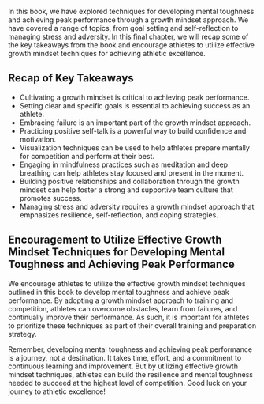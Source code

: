

In this book, we have explored techniques for developing mental toughness and achieving peak performance through a growth mindset approach. We have covered a range of topics, from goal setting and self-reflection to managing stress and adversity. In this final chapter, we will recap some of the key takeaways from the book and encourage athletes to utilize effective growth mindset techniques for achieving athletic excellence.

Recap of Key Takeaways
----------------------

* Cultivating a growth mindset is critical to achieving peak performance.
* Setting clear and specific goals is essential to achieving success as an athlete.
* Embracing failure is an important part of the growth mindset approach.
* Practicing positive self-talk is a powerful way to build confidence and motivation.
* Visualization techniques can be used to help athletes prepare mentally for competition and perform at their best.
* Engaging in mindfulness practices such as meditation and deep breathing can help athletes stay focused and present in the moment.
* Building positive relationships and collaboration through the growth mindset can help foster a strong and supportive team culture that promotes success.
* Managing stress and adversity requires a growth mindset approach that emphasizes resilience, self-reflection, and coping strategies.

Encouragement to Utilize Effective Growth Mindset Techniques for Developing Mental Toughness and Achieving Peak Performance
---------------------------------------------------------------------------------------------------------------------------

We encourage athletes to utilize the effective growth mindset techniques outlined in this book to develop mental toughness and achieve peak performance. By adopting a growth mindset approach to training and competition, athletes can overcome obstacles, learn from failures, and continually improve their performance. As such, it is important for athletes to prioritize these techniques as part of their overall training and preparation strategy.

Remember, developing mental toughness and achieving peak performance is a journey, not a destination. It takes time, effort, and a commitment to continuous learning and improvement. But by utilizing effective growth mindset techniques, athletes can build the resilience and mental toughness needed to succeed at the highest level of competition. Good luck on your journey to athletic excellence!